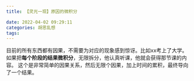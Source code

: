 ```yaml
---
title: 【灵光一现】原因的微积分

date: 2022-04-02 09:29:11
categories: 胡思乱想
tags: 
---
```

目前的所有东西都有因果，不需要为对应的现象感到惊讶。比如xx考上了大学。如果把**每个阶段的结果微积分**，无限拆分，他认真听课，他就会获得那节课的内容。
这个是非常简单的因果关系，然后无限个因果，加上时间的累积，最终导向了一个结果。